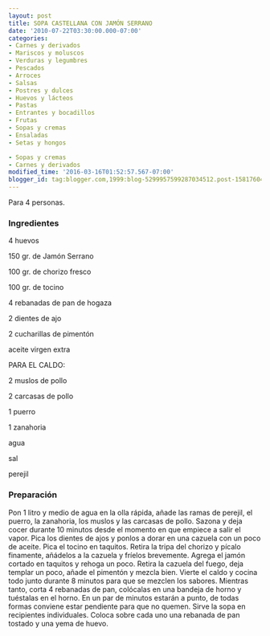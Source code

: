 ```yaml
---
layout: post
title: SOPA CASTELLANA CON JAMÓN SERRANO
date: '2010-07-22T03:30:00.000-07:00'
categories:
- Carnes y derivados
- Mariscos y moluscos
- Verduras y legumbres
- Pescados
- Arroces
- Salsas
- Postres y dulces
- Huevos y lácteos
- Pastas
- Entrantes y bocadillos
- Frutas
- Sopas y cremas
- Ensaladas
- Setas y hongos

- Sopas y cremas
- Carnes y derivados
modified_time: '2016-03-16T01:52:57.567-07:00'
blogger_id: tag:blogger.com,1999:blog-5299957599287034512.post-1581760446960566585
---
```


Para 4 personas.

<h3>Ingredientes</h3>

4 huevos

150 gr. de Jamón Serrano

100 gr. de chorizo fresco

100 gr. de tocino

4 rebanadas de pan de hogaza

2 dientes de ajo

2 cucharillas de pimentón

aceite virgen extra

PARA EL CALDO:

2 muslos de pollo

2 carcasas de pollo

1 puerro

1 zanahoria

agua

sal

perejil

<h3>Preparación</h3>

Pon 1 litro y medio de agua en la olla rápida, añade las ramas de perejil, el puerro, la zanahoria, los muslos y las carcasas de pollo. Sazona y deja cocer durante 10 minutos desde el momento en que empiece a salir el vapor. Pica los dientes de ajos y ponlos a dorar en una cazuela con un poco de aceite. Pica el tocino en taquitos. Retira la tripa del chorizo y pícalo finamente, añádelos a la cazuela y fríelos brevemente. Agrega el jamón cortado en taquitos y rehoga un poco. Retira la cazuela del fuego, deja templar un poco, añade el pimentón y mezcla bien. Vierte el caldo y cocina todo junto durante 8 minutos para que se mezclen los sabores. Mientras tanto, corta 4 rebanadas de pan, colócalas en una bandeja de horno y tuéstalas en el horno. En un par de minutos estarán a punto, de todas formas conviene estar pendiente para que no quemen. Sirve la sopa en recipientes individuales. Coloca sobre cada uno una rebanada de pan tostado y una yema de huevo.

